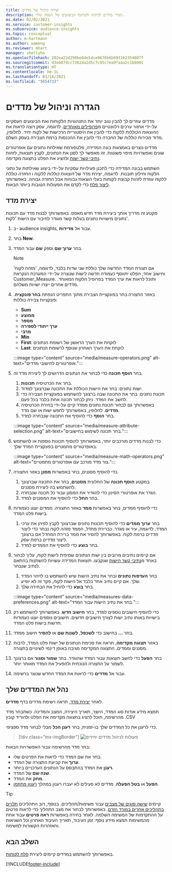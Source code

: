 ```yaml
---
title: יצירה וניהול של מדדים
description: הגדר מדדים לניתוח ולשיקוף הביצועים של העסק שלך.
ms.date: 02/02/2021
ms.service: customer-insights
ms.subservice: audience-insights
ms.topic: conceptual
author: m-hartmann
ms.author: wameng
ms.reviewer: mhart
manager: shellyha
ms.openlocfilehash: 202ea22d290be04e54ce9676b6b693162354607f
ms.sourcegitcommit: d3eb07dcc72624a2d5cfc95c7ea9faaa2c1b6001
ms.translationtype: HT
ms.contentlocale: he-IL
ms.lasthandoff: 03/16/2021
ms.locfileid: "5654733"
---
```

# <a name="define-and-manage-measures"></a>הגדרה וניהול של מדדים

מדדים עוזרים לך להבין טוב יותר את התנהגויות הלקוחות ואת הביצועים העסקיים על-ידי אחזור ערכים רלוונטיים מ[פרופילים מאוחדים](data-unification.md). לדוגמה, עסק רוצה לראות את *ההוצאות הכוללות ללקוח* כדי להבין את היסטוריית הרכישות של לקוח יחיד. לחלופין, מדוד *מכירות כוללות של החברה* כדי להבין את ההכנסות ברמת הצבירה בעסק השלם.  

מדדים נוצרים באמצעות בונה המדידה, פלטפורמת שאילתת נתונים עם אופרטורים שונים ואפשרויות מיפוי פשוטות. זה מאפשר לך לסנן את הנתונים, לקבץ תוצאות, לזהות [נתיבי קשר ישות](relationships.md) ולהציג את הפלט בתצוגה מקדימה.

השתמש בבונה המדידה כדי לתכנן פעילויות עסקיות על-ידי ביצוע שאילתות על נתוני הלקוח וחילוץ תובנות. לדוגמה, יצירת מדד של *הוצאות כוללות ללקוח* ו *החזרה כוללת ללקוח* עוזרת לזהות קבוצת לקוחות בעלי הוצאות גבוהות אבל החזרה גבוהה. באפשרותך [ליצור פלח](segments.md) כדי לקדם את הפעולות הטובות ביותר הבאות. 

## <a name="create-a-measure"></a>יצירת מדד

מקטע זה מדריך אותך ביצירת מדד חדש מאפס. באפשרותך לבנות מדד עם תכונות נתונים מישויות נתונים בעלות קשר מוגדר לחיבור עם הישות 'לקוח'. 

1. ב- audience insights, עבור אל **מדידות**.

1. בחר **New**.

1. בחר **ערוך שם** וספק **שם** עבור המדד. 
   > [!NOTE]
   > אם תצורת המדד החדשה שלך כוללת שני שדות בלבד, לדוגמה, 'מזהה לקוח' וחישוב אחד, הפלט יתווסף כעמודה חדשה לישות שנוצרה על-ידי המערכת הנקראת Customer_Measure. ותוכל לראות את ערך המדד בפרופיל הלקוח המאוחד. מדדים אחרים ייצרו ישויות משלהם.

1. באזור התצורה בחר בפונקציית הצבירה מתוך התפריט הנפתח **בחר פונקציה**. פונקציות צבירה כוללות: 
   - **Sum**
   - **ממוצע**
   - **מספר**
   - **ערך ייחודי לספירה**
   - **מרבי**
   - **Min**
   - **First**: לוקחת את הערך הראשון של רשומת הנתונים
   - **Last**: לוקחת את הערך האחרון שנוסף לרשומת הנתונים

   :::image type="content" source="media/measure-operators.png" alt-text="אופרטורים לחישובי מדדים.":::

1. בחר **הוסף תכונה** כדי לבחור את הנתונים הדרושים לך ליצירת מדד זה.
   
   1. בחר את הכרטיסיה **תכונות**. 
   1. ישות נתונים: בחר את הישות הכוללת את התכונה שברצונך למדוד. 
   1. תכונת נתונים: בחר את התכונה שבה ברצונך להשתמש בפונקציית הצבירה כדי לחשב את המדד. ניתן לבחור תכונה אחת בלבד בכל פעם.
   1. באפשרותך גם לבחור תכונת נתונים ממדד קיים על-ידי בחירת הכרטיסיה **מדדים**. לחלופין, באפשרותך לחפש ישות או שם מדד. 
   1. בחר **הוסף** כדי להוסיף את התכונה שנבחרה למדד.

   :::image type="content" source="media/measure-attribute-selection.png" alt-text="בחר תכונה לשימוש בחישובים.":::

1. כדי לבנות מדדים מורכבים יותר, באפשרותך להוסיף תכונות נוספות או להשתמש באופרטורים מתמטיים בפונקציית המדד שלך.

   :::image type="content" source="media/measure-math-operators.png" alt-text="צור מדד מורכב עם אופרטורים מתמטיים.":::

1. כדי להוסיף מסננים, בחר באפשרות **מסנן** באזור התצורה. 
  
   1. במקטע **הוסף תכונה** של החלונית **מסננים**, בחר את התכונה שברצונך להשתמש בה ליצירת מסננים.
   1. הגדר את אופרטורי הסינון כדי להגדיר את המסנן עבור כל תכונה שנבחרה.
   1. בחר **החל** כדי להוסיף את המסננים למדד.

1. כדי להוסיף ממדים, בחר באפשרות **ממד** באזור התצורה. ממדים יוצגו כעמודות בישות פלט המדד.
   1. בחר **ערוך ממדים** כדי להוסיף תכונות נתונים שברצונך לקבץ לפיהן את ערכי המדד. לדוגמה, עיר או מגדר. כברירת מחדל, הממד *מזהה לקוח* נבחר כדי ליצור *מדדים ברמת לקוח*. באפשרותך להסיר את ממד ברירת המחדל אם ברצונך ליצור *מדדים ברמת עסק*.
   1. בחר **בוצע** כדי להוסיף את הממדים למדד.

1. אם קיימים נתיבים מרובים בין ישות הנתונים שמיפית לישות *לקוח*, עליך לבחור באחד מ[נתיבי קשר הישות](relationships.md) שנקבעו. תוצאות המדידה עשויות להשתנות בהתאם לנתיב שנבחר. 
   1. בחר **העדפות נתונים** ובחר את נתיב הישות שיש להשתמש בו לזיהוי המדד שלך. אם קיים נתיב אחד בלבד אל הישות *לקוח*, פקד זה לא יופיע.
   1. בחר **בוצע** כדי להחיל את הבחירה שלך. 

   :::image type="content" source="media/measures-data-preferences.png" alt-text="בחר את נתיב הישות עבור המדד.":::

1. כדי להוסיף חישובים נוספים למדד, בחר **חישוב חדש**. באפשרותך להשתמש רק בישויות באותו נתיב ישות לצורך חישובים חדשים. חישובים נוספים יוצגו כעמודות חדשות בישות פלט המדד.

1. בחר **...** בחישוב כדי **לשכפל**, **לשנות שם** או **להסיר** חישוב ממדד.

1. באזור **תצוגה מקדימה**, תראה את סכימת הנתונים של ישות פלט המדד, לרבות מסננים וממדים. התצוגה המקדימה מגיבה באופן דינמי לשינויים בתצורה.

1. בחר **הפעל** כדי לחשב תוצאות עבור המדד שהוגדר. בחר **שמור וסגור** אם ברצונך לשמור על התצורה הנוכחית ולהפעיל את המדד מאוחר יותר.

1. עבור אל **מדדים** כדי לראות את המדד החדש שנוצר ברשימה.

## <a name="manage-your-measures"></a>נהל את המדדים שלך

לאחר [יצירת מדד](#create-a-measure), תראה רשימת מדדים בדף **מדדים**.

תמצא מידע אודות סוג המדד, היוצר, תאריך היצירה, המצב והמדינה. כשתבחר מדד מהרשימה, תוכל להציג בתצוגה מקדימה את הפלט ולהוריד קובץ ‎.CSV

כדי לרענן את כל המדדים שלך בו-זמנית, בחר **רענן הכל** מבלי לבחור מדד ספציפי.

> [!div class="mx-imgBorder"]
> ![פעולות לניהול מדדים יחידים](media/measure-actions.png "פעולות לניהול מדדים יחידים")

בחר מדד מהרשימה עבור האפשרויות הבאות:

- בחר את שם המדד כדי לראות את הפרטים שלו.
- **ערוך** את קביעת התצורה של המדד.
- **רענן** את המדד בהתבסס על הנתונים העדכניים ביותר.
- **שנה שם** של המדד.
- **מחק** את המדד.
- **הפעל** או **בטל הפעלה**. מדדים לא פעילים לא יעברו רענון במהלך [רענון מתוזמן](system.md#schedule-tab).

> [!TIP]
> קיימים [שישה סוגים של מצבים](system.md#status-types) עבור משימות/תהליכים. בנוסף, רוב התהליכים [תלויים בתהליכים אחרים במורד הזרם](system.md#refresh-policies). באפשרותך לבחור את מצב התהליך כדי לראות פרטים על ההתקדמות של המשימה השלמה. לאחר בחירה באפשרות **ראה פרטים** עבור אחת מהמשימות תמצא מידע נוסף: זמן העיבוד, תאריך העיבוד האחרון וכל השגיאות והאזהרות הקשורות למשימה.

## <a name="next-step"></a>השלב הבא

באפשרותך להשתמש במדדים קיימים ליצירת [פלח לקוחות](segments.md).


[!INCLUDE[footer-include](../includes/footer-banner.md)]